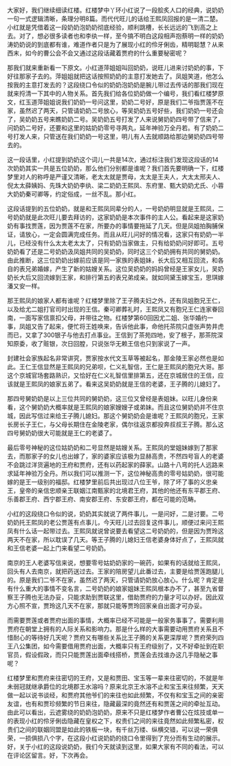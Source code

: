 
大家好，我们继续细读红楼。红楼梦中丫环小红说了一段脍炙人口的经典，说奶奶一句一式逻辑清晰，条理分明8篇。而代代旺儿的话给王熙凤回报的是一清二楚。小红就是凭借着这一段奶奶泡奶奶彻底经验，顺利跳槽，长长远远的飞到高之上去。对了，想必很多读者也和李纨一样，至今搞不明白这段相声抱蔡明一样的奶奶涛奶奶说的到底都有谁，难道作者只是为了展现小红的伶牙俐齿，精明聪慧？从来西末，如今的曹公会不会又通过这段话藏着贾府的什么重要秘密呢？

那我们就来重新看一下原文。小红道萍姐姐叫回奶奶，说旺儿进来讨奶奶的事，下好往那家子去的。萍姐姐就把这话按照奶奶的主意打发她去了。凤姐笑道，他怎么按我的主意打发去的？这段绕口令似的奶奶泡奶奶是腕儿带过去传话的那我们现在就来捋清一下其中的人物关系。首先我们给各位奶奶做一个编号，我们看红楼梦原文，红玉道萍姐姐说我们奶奶一号问这里，奶奶二号好，原是我们二爷指贾莲不在家，虽然迟了两天，只管请奶奶二号放心，等吴奶奶五号好些，我们奶奶一号还会了，吴奶奶五号来瞧奶奶二号。吴奶奶五号打发了人来说舅奶奶四号带了信来了，问奶奶二号好，还要和这里的姑奶奶零号寻两丸，延年神验万全丹若。有了奶奶二号打发人来，只管送在我们奶奶一号这里，明儿有人去就顺路给那边舅奶奶四号带去的。

这一段话里，小红提到奶奶这个词儿一共是14次，通过标注我们发现这段话的14次奶奶其实一共是五位奶奶，那么他们分别都是谁呢？我们首先要明确一下，红楼梦里对人的称呼是严谨又清晰，老太太就是贾母，太太是王夫人，大太太邢夫人、倪太太薛姨妈、先珠大奶奶李纨、梁二奶奶王熙凤、东府里、甄大奶奶尤氏、小蓉大奶奶秦可卿等，约定俗成，一丝不乱。那小红。

这段话提到的五位奶奶，就是和王熙凤同辈分的人，一号奶奶明显就是王熙凤，二号奶奶就是此次旺儿要去拜访的，这家奶奶是本次事件的主人公。看起来是这家奶奶有事找贾莲，因为贾莲不在家，所要办的事情要拖延了几天。但是凤姐拍胸脯保证，请放心，一定会圆满完成任务。而且从旺儿问好的情况看，这家只有奶奶一半儿，已经没有什么太太老太太了，只有奶奶当家做主，只有给奶奶问好即可。五号奶奶看了还是二号奶奶汲凤姐共同的吴奶奶，同时这三个奶奶拥有共同的舅奶奶。由此推断，这三位奶奶出嫁前应该是同一家族的表姐妹，长大后又相互回流，和各自的表兄弟婚嫁，产生了新的姑嫂关系。这位吴奶奶的妈妈曾经是王家女儿，吴奶奶长大后又回流嫁到王家，和排行第五的表兄弟成亲。就如同黛玉嫁宝玉，思琪嫁潘又安一样。

那王熙凤的娘家人都有谁呢？红楼梦里除了王子腾夫妇之外，还有凤姐胞兄王仁，以及给尤二姐打官司时出现的王信。秦可卿葬礼时，王熙凤又有胞兄王仁连家眷回南，一面写家信禀扣父母，并带往之物。红楼梦第60回因尤二姐、张华婚约一事，凤姐又告了起来，便忙将王姓唤来，告诉他此事，命他托茶院只虚张声势井虎而已，又拿了300银子与他去打点事业。王信到了茶苑四地，安了根子，那茶院深知原委，收了赃银，次日回膛，只说张华无赖王信也只到家说了一声。

封建社会家族起名非常讲究，贾家按水代文玉草等被起名，那金陵王家必然也是如此。王仁王信显然是王熙凤的兄弟呗，仁义礼智信，王仁是王熙凤的胞兄大哥。那这个京城官场套路熟识，又恰好在仁义礼智信里排第五，还在京城居住的王信，应该就是王熙凤的娘家五弟了。看来这吴奶奶就是王信的老婆，王子腾的儿媳妇了。

那四号舅奶奶是以上三位共同的舅奶奶，这三位又曾经是表姐妹。以旺儿身份来看，这个舅奶奶大概率就是王熙凤的娘家嫂嫂子或弟妹。而且这位舅奶奶并不住京城，因此写信过来给王子腾儿媳妇。那这个舅奶奶会是谁呢？王熙凤的胞兄，王家长房长子王仁，与父母长期住在金陵老家，偶尔往返京都投奔叔叔王子腾。那么这四号舅奶奶很大可能就是王仁的老婆了。

最后零号神秘的这位姑奶奶和二号显然是姑嫂关系。王熙凤的堂姐妹嫁到了那家去，而那家子的女儿也出嫁了，家的婆家应该极为显赫高贵，不然四号盲人的老婆不会跳过洋货遍地的王府和贾府，还有以药起家的薛家。山路十八弯的托人远路来求延年神验万全丹。所以我们可以推测一下，这位神秘高贵的零号姑奶奶，很可能嫁的是王一级别的福邸。红楼梦里前后共出现过八位王爷，除了坏了事的义忠亲王，皇帝的亲信忠顺亲王联姻江南甄家的北境君王府，其他的他还有东平郡王府、乐善郡王府、西宁郡王府、南安郡王府、东安郡王府，都在可能的范畴。

小红的这段绕口令似的说，奶奶其实就说了两件事儿，一是问好，二是讨要。二号奶奶托王熙凤的老公贾莲有点事儿，今天旺儿过去回复这件事儿，顺便过来问王熙凤有什么话一起带过去。王熙凤就说曾说要去看望这二号奶奶的，但是因为贾玲这两天不在家，所以耽误了几天。等王子腾的儿媳妇王信老婆身体好点了，王熙凤就和王信老婆一起上门来看望二号奶奶。

南京的王人老婆写信来说，想要零号姑奶奶家的一碗药，如果有的话就给王熙凤，回头有人去南京，就把药送过去。王家的陪房望儿此番过去，主要是给贾莲跑腿儿的。原是我们二爷不在家，虽然迟了两天，只管请奶奶放心放心。什么呢？肯定是有什么重大的事情不变名言，二号奶奶的娘家姐妹王熙凤根本办不了，甚至九省督察王子腾也无法办妥，只能求助到贾联这里，借助贾府的力量才可以办好。因此双方心照不宣，贾玲这几天不在家，那就只能等贾玲回家亲自出面才可办妥。

而需要贾莲或者贾府出面的事情，大概率已经不可能是一般家务事事了。需要利用贾府在朝堂上拥有的人际关系和影响力。那是什么样的大事需要动用贾府关系且不惜耐心的等待好几天呢？贾府又有哪些关系比王子腾的关系更深厚呢？贾府荣列四王八公集团，如今需要借用贾府出面，大概率只有王府级别了，又不好牵扯到在职官员，假设假政，而只只能贾莲出面牵线搭桥，贾莲会去找谁办这几手隐秘之事呢？

红楼梦里和贾府来往密切的王府，又是和贾田、宝玉等一辈来往密切的，不就是年未弱冠就继承爵位的北境郡王水溶吗？原来北京王水溶不止和宝玉来往频繁，天天做一起以说书谈经，和贾府其他爷们的来往也如此频繁，不仅有和宝玉之间的亲密友谊，也有和贾珍频繁的节日来往，隐藏最深的竟然还有和贾莲之间的牵扯互动。由此可以看出，云遮雾绕的奶奶泡奶奶，原来不只是红楼梦作者曹公在炫技或单一的表现小红的伶牙俐齿隐藏在皇权之下，权贵们之间的来往竟然如此频繁私密，权贵们之间的联姻同盟是如此的铁板一块，有千丝万缕、纵横交错，可以说一荣俱荣，一损俱损八个字，在这段小红说奶奶的绕口令里得到了充分而有生动的展示。好，关于小红的这段说奶奶，我们今天就读到这里，如果大家有不同的看法，可以在评论区留言。好，下次再会。


